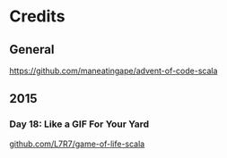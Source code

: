 # Credits

## General

https://github.com/maneatingape/advent-of-code-scala

## 2015

### Day 18: Like a GIF For Your Yard

[github.com/L7R7/game-of-life-scala](https://github.com/L7R7/game-of-life-scala/tree/master)
